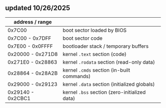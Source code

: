 ## updated 10/26/2025

| address / range   |                                               |
| ----------------- | --------------------------------------------- |
| 0x7C00            | boot sector loaded by BIOS                    |
| 0x7C00 - 0x7DFF   | boot sector code                              |
| 0x7E00 - 0x0FFFF  | bootloader stack / temporary buffers          |
| 0x20000 - 0x271D8 | kernel `.text` section (code) |
| 0x271E0 - 0x28863 | kernel `.rodata` section (read-only data) |
| 0x28864 - 0x28A2B | kernel `.cmds` section (in-built commands) |
| 0x29000 - 0x29123 | kernel `.data` section (initialized globals) |
| 0x29140 - 0x2CBC1 | kernel `.bss` section (zero-initialized data) |
